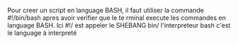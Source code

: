 Pour creer un script en language BASH, il faut utiliser la commande #!/bin/bash apres avoir verifier que le te
rminal execute les commandes en language BASH. 
Ici #!/ est appeler le SHEBANG 
bin/ l'interpreteur
bash c'est le language à interpreté
